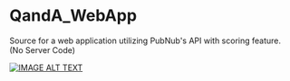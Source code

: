 # QandA_WebApp
Source for a web application utilizing PubNub's API with scoring feature. (No Server Code)


[![IMAGE ALT TEXT](https://i.ytimg.com/vi/9d6sGmoGyhE/1.jpg?time=1484816629833)](https://youtu.be/9d6sGmoGyhE "QandA Application using PubNub's Publish/Subscribe API")
